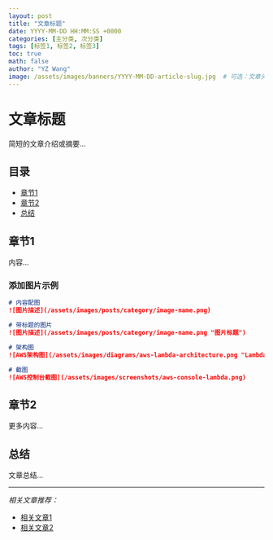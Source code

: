 ```yaml
---
layout: post
title: "文章标题"
date: YYYY-MM-DD HH:MM:SS +0000
categories: [主分类, 次分类]
tags: [标签1, 标签2, 标签3]
toc: true
math: false
author: "YZ Wang"
image: /assets/images/banners/YYYY-MM-DD-article-slug.jpg  # 可选：文章头图
---
```


# 文章标题

简短的文章介绍或摘要...

## 目录

- [章节1](#章节1)
- [章节2](#章节2)
- [总结](#总结)

## 章节1

内容...

### 添加图片示例

```markdown
# 内容配图
![图片描述](/assets/images/posts/category/image-name.png)

# 带标题的图片
![图片描述](/assets/images/posts/category/image-name.png "图片标题")

# 架构图
![AWS架构图](/assets/images/diagrams/aws-lambda-architecture.png "Lambda无服务器架构")

# 截图
![AWS控制台截图](/assets/images/screenshots/aws-console-lambda.png)
```

## 章节2

更多内容...

## 总结

文章总结...

---

*相关文章推荐：*
- [相关文章1](链接)
- [相关文章2](链接)
